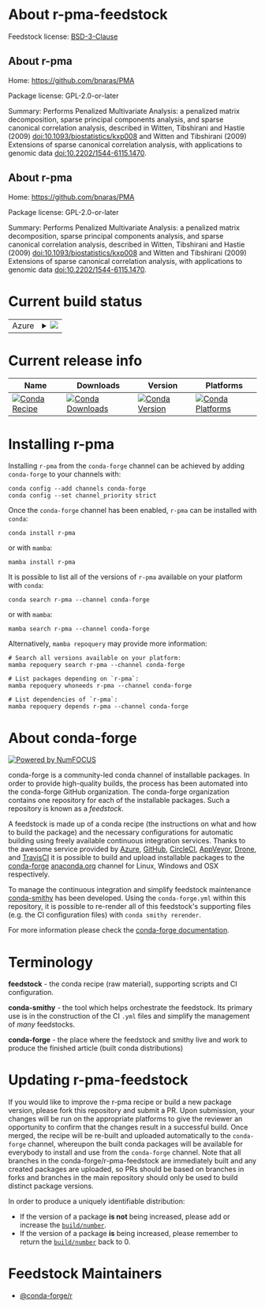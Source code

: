 About r-pma-feedstock
=====================

Feedstock license: [BSD-3-Clause](https://github.com/conda-forge/r-pma-feedstock/blob/main/LICENSE.txt)


About r-pma
-----------

Home: https://github.com/bnaras/PMA

Package license: GPL-2.0-or-later

Summary: Performs Penalized Multivariate Analysis: a penalized matrix decomposition, sparse principal components analysis, and sparse canonical correlation analysis, described in Witten, Tibshirani and Hastie (2009) <doi:10.1093/biostatistics/kxp008> and Witten and Tibshirani (2009) Extensions of sparse canonical correlation analysis, with applications to genomic data <doi:10.2202/1544-6115.1470>.

About r-pma
-----------

Home: https://github.com/bnaras/PMA

Package license: GPL-2.0-or-later

Summary: Performs Penalized Multivariate Analysis: a penalized matrix decomposition, sparse principal components analysis, and sparse canonical correlation analysis, described in Witten, Tibshirani and Hastie (2009) <doi:10.1093/biostatistics/kxp008> and Witten and Tibshirani (2009) Extensions of sparse canonical correlation analysis, with applications to genomic data <doi:10.2202/1544-6115.1470>.

Current build status
====================


<table>
    
  <tr>
    <td>Azure</td>
    <td>
      <details>
        <summary>
          <a href="https://dev.azure.com/conda-forge/feedstock-builds/_build/latest?definitionId=10317&branchName=main">
            <img src="https://dev.azure.com/conda-forge/feedstock-builds/_apis/build/status/r-pma-feedstock?branchName=main">
          </a>
        </summary>
        <table>
          <thead><tr><th>Variant</th><th>Status</th></tr></thead>
          <tbody><tr>
              <td>linux_64_r_base4.3</td>
              <td>
                <a href="https://dev.azure.com/conda-forge/feedstock-builds/_build/latest?definitionId=10317&branchName=main">
                  <img src="https://dev.azure.com/conda-forge/feedstock-builds/_apis/build/status/r-pma-feedstock?branchName=main&jobName=linux&configuration=linux%20linux_64_r_base4.3" alt="variant">
                </a>
              </td>
            </tr><tr>
              <td>linux_64_r_base4.4</td>
              <td>
                <a href="https://dev.azure.com/conda-forge/feedstock-builds/_build/latest?definitionId=10317&branchName=main">
                  <img src="https://dev.azure.com/conda-forge/feedstock-builds/_apis/build/status/r-pma-feedstock?branchName=main&jobName=linux&configuration=linux%20linux_64_r_base4.4" alt="variant">
                </a>
              </td>
            </tr><tr>
              <td>osx_64_r_base4.3</td>
              <td>
                <a href="https://dev.azure.com/conda-forge/feedstock-builds/_build/latest?definitionId=10317&branchName=main">
                  <img src="https://dev.azure.com/conda-forge/feedstock-builds/_apis/build/status/r-pma-feedstock?branchName=main&jobName=osx&configuration=osx%20osx_64_r_base4.3" alt="variant">
                </a>
              </td>
            </tr><tr>
              <td>osx_64_r_base4.4</td>
              <td>
                <a href="https://dev.azure.com/conda-forge/feedstock-builds/_build/latest?definitionId=10317&branchName=main">
                  <img src="https://dev.azure.com/conda-forge/feedstock-builds/_apis/build/status/r-pma-feedstock?branchName=main&jobName=osx&configuration=osx%20osx_64_r_base4.4" alt="variant">
                </a>
              </td>
            </tr><tr>
              <td>win_64_r_base4.3</td>
              <td>
                <a href="https://dev.azure.com/conda-forge/feedstock-builds/_build/latest?definitionId=10317&branchName=main">
                  <img src="https://dev.azure.com/conda-forge/feedstock-builds/_apis/build/status/r-pma-feedstock?branchName=main&jobName=win&configuration=win%20win_64_r_base4.3" alt="variant">
                </a>
              </td>
            </tr><tr>
              <td>win_64_r_base4.4</td>
              <td>
                <a href="https://dev.azure.com/conda-forge/feedstock-builds/_build/latest?definitionId=10317&branchName=main">
                  <img src="https://dev.azure.com/conda-forge/feedstock-builds/_apis/build/status/r-pma-feedstock?branchName=main&jobName=win&configuration=win%20win_64_r_base4.4" alt="variant">
                </a>
              </td>
            </tr>
          </tbody>
        </table>
      </details>
    </td>
  </tr>
</table>

Current release info
====================

| Name | Downloads | Version | Platforms |
| --- | --- | --- | --- |
| [![Conda Recipe](https://img.shields.io/badge/recipe-r--pma-green.svg)](https://anaconda.org/conda-forge/r-pma) | [![Conda Downloads](https://img.shields.io/conda/dn/conda-forge/r-pma.svg)](https://anaconda.org/conda-forge/r-pma) | [![Conda Version](https://img.shields.io/conda/vn/conda-forge/r-pma.svg)](https://anaconda.org/conda-forge/r-pma) | [![Conda Platforms](https://img.shields.io/conda/pn/conda-forge/r-pma.svg)](https://anaconda.org/conda-forge/r-pma) |

Installing r-pma
================

Installing `r-pma` from the `conda-forge` channel can be achieved by adding `conda-forge` to your channels with:

```
conda config --add channels conda-forge
conda config --set channel_priority strict
```

Once the `conda-forge` channel has been enabled, `r-pma` can be installed with `conda`:

```
conda install r-pma
```

or with `mamba`:

```
mamba install r-pma
```

It is possible to list all of the versions of `r-pma` available on your platform with `conda`:

```
conda search r-pma --channel conda-forge
```

or with `mamba`:

```
mamba search r-pma --channel conda-forge
```

Alternatively, `mamba repoquery` may provide more information:

```
# Search all versions available on your platform:
mamba repoquery search r-pma --channel conda-forge

# List packages depending on `r-pma`:
mamba repoquery whoneeds r-pma --channel conda-forge

# List dependencies of `r-pma`:
mamba repoquery depends r-pma --channel conda-forge
```


About conda-forge
=================

[![Powered by
NumFOCUS](https://img.shields.io/badge/powered%20by-NumFOCUS-orange.svg?style=flat&colorA=E1523D&colorB=007D8A)](https://numfocus.org)

conda-forge is a community-led conda channel of installable packages.
In order to provide high-quality builds, the process has been automated into the
conda-forge GitHub organization. The conda-forge organization contains one repository
for each of the installable packages. Such a repository is known as a *feedstock*.

A feedstock is made up of a conda recipe (the instructions on what and how to build
the package) and the necessary configurations for automatic building using freely
available continuous integration services. Thanks to the awesome service provided by
[Azure](https://azure.microsoft.com/en-us/services/devops/), [GitHub](https://github.com/),
[CircleCI](https://circleci.com/), [AppVeyor](https://www.appveyor.com/),
[Drone](https://cloud.drone.io/welcome), and [TravisCI](https://travis-ci.com/)
it is possible to build and upload installable packages to the
[conda-forge](https://anaconda.org/conda-forge) [anaconda.org](https://anaconda.org/)
channel for Linux, Windows and OSX respectively.

To manage the continuous integration and simplify feedstock maintenance
[conda-smithy](https://github.com/conda-forge/conda-smithy) has been developed.
Using the ``conda-forge.yml`` within this repository, it is possible to re-render all of
this feedstock's supporting files (e.g. the CI configuration files) with ``conda smithy rerender``.

For more information please check the [conda-forge documentation](https://conda-forge.org/docs/).

Terminology
===========

**feedstock** - the conda recipe (raw material), supporting scripts and CI configuration.

**conda-smithy** - the tool which helps orchestrate the feedstock.
                   Its primary use is in the construction of the CI ``.yml`` files
                   and simplify the management of *many* feedstocks.

**conda-forge** - the place where the feedstock and smithy live and work to
                  produce the finished article (built conda distributions)


Updating r-pma-feedstock
========================

If you would like to improve the r-pma recipe or build a new
package version, please fork this repository and submit a PR. Upon submission,
your changes will be run on the appropriate platforms to give the reviewer an
opportunity to confirm that the changes result in a successful build. Once
merged, the recipe will be re-built and uploaded automatically to the
`conda-forge` channel, whereupon the built conda packages will be available for
everybody to install and use from the `conda-forge` channel.
Note that all branches in the conda-forge/r-pma-feedstock are
immediately built and any created packages are uploaded, so PRs should be based
on branches in forks and branches in the main repository should only be used to
build distinct package versions.

In order to produce a uniquely identifiable distribution:
 * If the version of a package **is not** being increased, please add or increase
   the [``build/number``](https://docs.conda.io/projects/conda-build/en/latest/resources/define-metadata.html#build-number-and-string).
 * If the version of a package **is** being increased, please remember to return
   the [``build/number``](https://docs.conda.io/projects/conda-build/en/latest/resources/define-metadata.html#build-number-and-string)
   back to 0.

Feedstock Maintainers
=====================

* [@conda-forge/r](https://github.com/conda-forge/r/)

